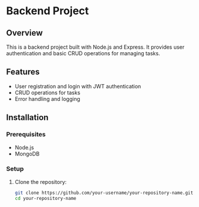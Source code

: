 # Backend Project

## Overview
This is a backend project built with Node.js and Express. It provides user authentication and basic CRUD operations for managing tasks.

## Features
- User registration and login with JWT authentication
- CRUD operations for tasks
- Error handling and logging

## Installation

### Prerequisites
- Node.js
- MongoDB

### Setup
1. Clone the repository:
   ```sh
   git clone https://github.com/your-username/your-repository-name.git
   cd your-repository-name
